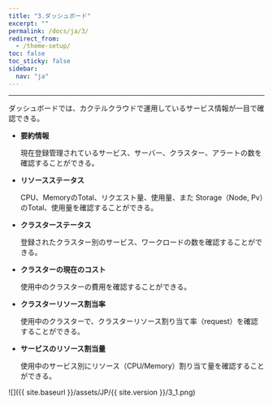 ```yaml
---
title: "3.ダッシュボード"
excerpt: ""
permalink: /docs/ja/3/
redirect_from:
  - /theme-setup/
toc: false
toc_sticky: false
sidebar:
  nav: "ja"
---
```


---

ダッシュボードでは、カクテルクラウドで運用しているサービス情報が一目で確認できる。

* **要約情報**

  現在登録管理されているサービス、サーバー、クラスター、アラートの数を確認することができる。

* **リソースステータス**

  CPU、MemoryのTotal、リクエスト量、使用量、また Storage（Node, Pv）のTotal、使用量を確認することができる。

* **クラスターステータス**

  登録されたクラスター別のサービス、ワークロードの数を確認することができる。

* **クラスターの現在のコスト**

  使用中のクラスターの費用を確認することができる。

* **クラスターリソース割当率**

  使用中のクラスターで、クラスターリソース割り当て率（request）を確認することができる。

* **サービスのリソース割当量**

  使用中のサービス別にリソース（CPU/Memory）割り当て量を確認することができる。

![]({{ site.baseurl }}/assets/JP/{{ site.version }}/3_1.png)
